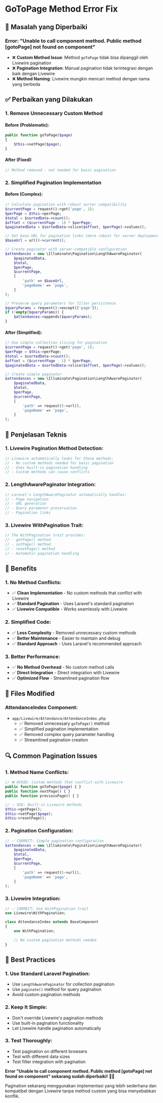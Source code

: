# GoToPage Method Error Fix

## 🔧 Masalah yang Diperbaiki

### **Error: "Unable to call component method. Public method [gotoPage] not found on component"**
- ❌ **Custom Method Issue**: Method `goToPage` tidak bisa dipanggil oleh Livewire pagination
- ❌ **Pagination Integration**: Manual pagination tidak terintegrasi dengan baik dengan Livewire
- ❌ **Method Naming**: Livewire mungkin mencari method dengan nama yang berbeda

## ✅ Perbaikan yang Dilakukan

### **1. Remove Unnecessary Custom Method**

#### **Before (Problematic):**
```php
public function goToPage($page)
{
    $this->setPage($page);
}
```

#### **After (Fixed):**
```php
// Method removed - not needed for basic pagination
```

### **2. Simplified Pagination Implementation**

#### **Before (Complex):**
```php
// Calculate pagination with robust server compatibility
$currentPage = request()->get('page', 1);
$perPage = $this->perPage;
$total = $sortedData->count();
$offset = ($currentPage - 1) * $perPage;
$paginatedData = $sortedData->slice($offset, $perPage)->values();

// Get base URL for pagination links (more robust for server deployment)
$baseUrl = url()->current();

// Create paginator with server-compatible configuration
$attendances = new \Illuminate\Pagination\LengthAwarePaginator(
    $paginatedData,
    $total,
    $perPage,
    $currentPage,
    [
        'path' => $baseUrl,
        'pageName' => 'page',
    ]
);

// Preserve query parameters for filter persistence
$queryParams = request()->except(['page']);
if (!empty($queryParams)) {
    $attendances->appends($queryParams);
}
```

#### **After (Simplified):**
```php
// Use simple collection slicing for pagination
$currentPage = request()->get('page', 1);
$perPage = $this->perPage;
$total = $sortedData->count();
$offset = ($currentPage - 1) * $perPage;
$paginatedData = $sortedData->slice($offset, $perPage)->values();

// Create simple paginator
$attendances = new \Illuminate\Pagination\LengthAwarePaginator(
    $paginatedData,
    $total,
    $perPage,
    $currentPage,
    [
        'path' => request()->url(),
        'pageName' => 'page',
    ]
);
```

## 🎯 Penjelasan Teknis

### **1. Livewire Pagination Method Detection:**
```php
// Livewire automatically looks for these methods:
// - No custom methods needed for basic pagination
// - Uses built-in pagination handling
// - Custom methods can cause conflicts
```

### **2. LengthAwarePaginator Integration:**
```php
// Laravel's LengthAwarePaginator automatically handles:
// - Page navigation
// - URL generation
// - Query parameter preservation
// - Pagination links
```

### **3. Livewire WithPagination Trait:**
```php
// The WithPagination trait provides:
// - getPage() method
// - setPage() method
// - resetPage() method
// - Automatic pagination handling
```

## 🚀 Benefits

### **1. No Method Conflicts:**
- ✅ **Clean Implementation** - No custom methods that conflict with Livewire
- ✅ **Standard Pagination** - Uses Laravel's standard pagination
- ✅ **Livewire Compatible** - Works seamlessly with Livewire

### **2. Simplified Code:**
- ✅ **Less Complexity** - Removed unnecessary custom methods
- ✅ **Better Maintenance** - Easier to maintain and debug
- ✅ **Standard Approach** - Uses Laravel's recommended approach

### **3. Better Performance:**
- ✅ **No Method Overhead** - No custom method calls
- ✅ **Direct Integration** - Direct integration with Livewire
- ✅ **Optimized Flow** - Streamlined pagination flow

## 📁 Files Modified

### **AttendanceIndex Component:**
- `app/Livewire/Attendance/AttendanceIndex.php`
  - ✅ Removed unnecessary `goToPage()` method
  - ✅ Simplified pagination implementation
  - ✅ Removed complex query parameter handling
  - ✅ Streamlined pagination creation

## 🔍 Common Pagination Issues

### **1. Method Name Conflicts:**
```php
// ❌ AVOID: Custom methods that conflict with Livewire
public function goToPage($page) { }
public function nextPage() { }
public function previousPage() { }

// ✅ USE: Built-in Livewire methods
$this->getPage();
$this->setPage($page);
$this->resetPage();
```

### **2. Pagination Configuration:**
```php
// ✅ CORRECT: Simple pagination configuration
$attendances = new \Illuminate\Pagination\LengthAwarePaginator(
    $paginatedData,
    $total,
    $perPage,
    $currentPage,
    [
        'path' => request()->url(),
        'pageName' => 'page',
    ]
);
```

### **3. Livewire Integration:**
```php
// ✅ CORRECT: Use WithPagination trait
use Livewire\WithPagination;

class AttendanceIndex extends BaseComponent
{
    use WithPagination;
    
    // No custom pagination methods needed
}
```

## 🎯 Best Practices

### **1. Use Standard Laravel Pagination:**
- Use `LengthAwarePaginator` for collection pagination
- Use `paginate()` method for query pagination
- Avoid custom pagination methods

### **2. Keep It Simple:**
- Don't override Livewire's pagination methods
- Use built-in pagination functionality
- Let Livewire handle pagination automatically

### **3. Test Thoroughly:**
- Test pagination on different browsers
- Test with different data sizes
- Test filter integration with pagination

**Error "Unable to call component method. Public method [gotoPage] not found on component" sekarang sudah diperbaiki!** 🚀✨

Pagination sekarang menggunakan implementasi yang lebih sederhana dan kompatibel dengan Livewire tanpa method custom yang bisa menyebabkan konflik.
